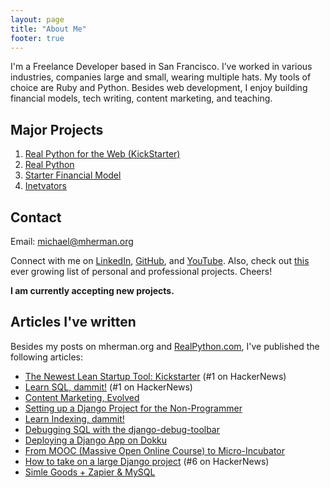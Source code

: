 ```yaml
---
layout: page
title: "About Me"
footer: true
---
```


I'm a Freelance Developer based in San Francisco. I’ve worked in various industries, companies large and small, wearing multiple hats. My tools of choice are Ruby and Python. Besides web development, I enjoy building financial models, tech writing, content marketing, and teaching. 

## Major Projects

1. [Real Python for the Web (KickStarter)](http://www.kickstarter.com/projects/1369857650/real-python-for-web-development-featuring-web2py)
2. [Real Python](http://www.realpython.com)
2. [Starter Financial Model](http://www.starterfinancialmodel.com/)
3. [Inetvators](http://www.inetvators.com)


## Contact

Email: michael@mherman.org

Connect with me on [LinkedIn](http://www.linkedin.com/pub/michael-herman/3b/a94/4), [GitHub](https://github.com/mjhea0/), and [YouTube](http://www.youtube.com/hermanmu). Also, check out [this](https://gist.github.com/mjhea0/6763725) ever growing list of personal and professional projects. Cheers!

**I am currently accepting new projects.**


## Articles I've written

Besides my posts on mherman.org and [RealPython.com](http://www.realpython.com), I've published the following articles:

- [The Newest Lean Startup Tool: Kickstarter](https://segment.io/academy/the-newest-lean-startup-tool-is-kickstarter/) (#1 on HackerNews)
- [Learn SQL, dammit!](http://gun.io/blog/learn-sql/) (#1 on HackerNews)
- [Content Marketing, Evolved](http://gun.io/blog/content-marketing-evolved)
- [Setting up a Django Project for the Non-Programmer](http://gun.io/blog/setting-up-a-django-project)
- [Learn Indexing, dammit!](http://gun.io/blog/learn-indexing-dammit)
- [Debugging SQL with the django-debug-toolbar](http://gun.io/blog/debugging-SQL)
- [Deploying a Django App on Dokku](http://gun.io/blog/deploying-django-app-on-dokku)
- [From MOOC (Massive Open Online Course) to Micro-Incubator](http://southernalpha.com/?p=6566)
- [How to take on a large Django project](http://gun.io/blog/how-to-take-on-a-large-Django-project/) (#6 on HackerNews)
- [Simle Goods + Zapier & MySQL](http://blog.simplegoods.co/post/57150825621/simple-goods-zapier-mysql)